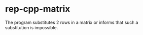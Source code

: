 # rep-cpp-matrix

The program substitutes 2 rows in a matrix or informs that such a substitution is impossible.
